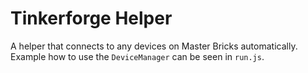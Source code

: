 # Tinkerforge Helper
A helper that connects to any devices on Master Bricks automatically. Example how to use the `DeviceManager` can be seen in `run.js`.